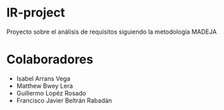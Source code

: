 # IR-project
Proyecto sobre el análisis de requisitos siguiendo la metodología MADEJA
# Colaboradores
- Isabel Arrans Vega
- Matthew Bwey Lera
- Guillermo Lopéz Rosado
- Francisco Javier Beltrán Rabadán

